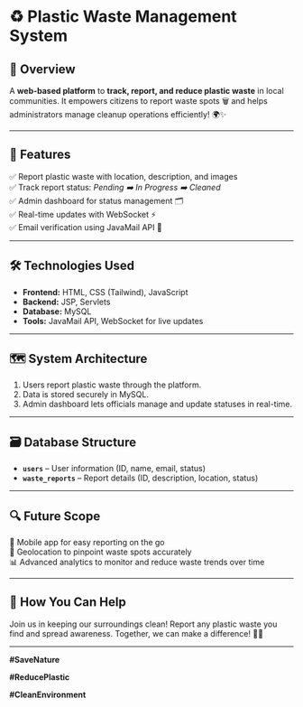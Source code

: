 # ♻️ Plastic Waste Management System

## 📌 Overview
A **web-based platform** to **track, report, and reduce plastic waste** in local communities. It empowers citizens to report waste spots 🗑️ and helps administrators manage cleanup operations efficiently! 🌍✨

---

## 🚀 Features
✅ Report plastic waste with location, description, and images  
✅ Track report status: *Pending ➡️ In Progress ➡️ Cleaned*  
✅ Admin dashboard for status management 🗂️  
✅ Real-time updates with WebSocket ⚡  
✅ Email verification using JavaMail API 📧

---

## 🛠️ Technologies Used
- **Frontend:** HTML, CSS (Tailwind), JavaScript
- **Backend:** JSP, Servlets
- **Database:** MySQL
- **Tools:** JavaMail API, WebSocket for live updates

---

## 🗺️ System Architecture
1. Users report plastic waste through the platform.
2. Data is stored securely in MySQL.
3. Admin dashboard lets officials manage and update statuses in real-time.

---

## 🗃️ Database Structure
- **`users`** – User information (ID, name, email, status)
- **`waste_reports`** – Report details (ID, description, location, status)

---

## 🔍 Future Scope
🌟 Mobile app for easy reporting on the go  
📍 Geolocation to pinpoint waste spots accurately  
📊 Advanced analytics to monitor and reduce waste trends over time

---
## 📣 How You Can Help
Join us in keeping our surroundings clean! Report any plastic waste you find and spread awareness. Together, we can make a difference! 💚🌱

---

**#SaveNature**

**#ReducePlastic**

**#CleanEnvironment**


